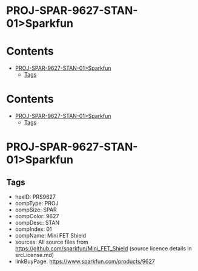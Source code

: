 
PROJ-SPAR-9627-STAN-01>Sparkfun
===============================

Contents
========

* [PROJ-SPAR-9627-STAN-01>Sparkfun](#proj-spar-9627-stan-01sparkfun)
	* [Tags](#tags)

Contents
========

* [PROJ-SPAR-9627-STAN-01>Sparkfun](#proj-spar-9627-stan-01sparkfun)
	* [Tags](#tags)

# PROJ-SPAR-9627-STAN-01>Sparkfun

## Tags

- hexID: PRS9627
- oompType: PROJ
- oompSize: SPAR
- oompColor: 9627
- oompDesc: STAN
- oompIndex: 01
- oompName: Mini FET Shield
- sources: All source files from https://github.com/sparkfun/Mini_FET_Shield (source licence details in srcLicense.md)
- linkBuyPage: https://www.sparkfun.com/products/9627
